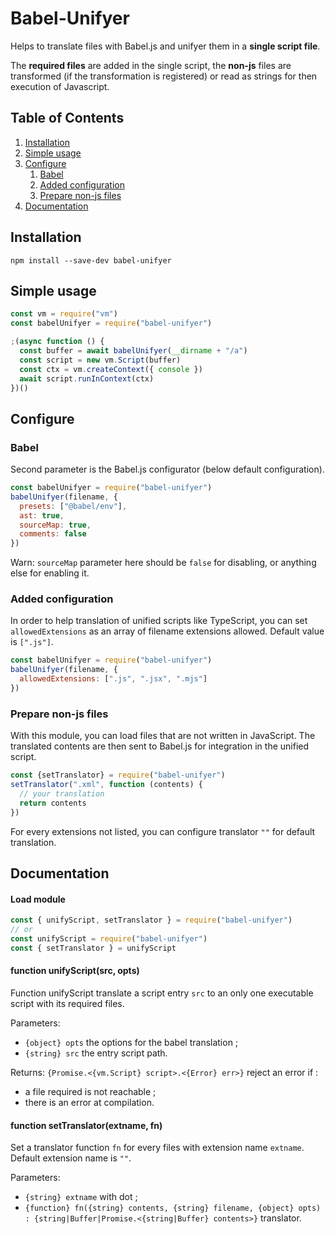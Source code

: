 # Babel-Unifyer

Helps to translate files with Babel.js and unifyer them in a __single script file__.

The __required files__ are added in the single script, the __non-js__ files are transformed (if the transformation is registered) or read as strings for then execution of Javascript.

## Table of Contents

1. [Installation](#installation)
2. [Simple usage](#simple-usage)
3. [Configure](#configure)
    1. [Babel](#babel)
    2. [Added configuration](#added-configuration)
    3. [Prepare non-js files](#prepare-non-js-files)
4. [Documentation](#documentation)


## Installation

`npm install --save-dev babel-unifyer`


## Simple usage

```js
const vm = require("vm")
const babelUnifyer = require("babel-unifyer")

;(async function () {
  const buffer = await babelUnifyer(__dirname + "/a")
  const script = new vm.Script(buffer)
  const ctx = vm.createContext({ console })
  await script.runInContext(ctx)
})()
```

## Configure

### Babel

Second parameter is the Babel.js configurator (below default configuration).

```js
const babelUnifyer = require("babel-unifyer")
babelUnifyer(filename, {
  presets: ["@babel/env"],
  ast: true,
  sourceMap: true,
  comments: false
})
```

Warn: `sourceMap` parameter here should be `false` for disabling, or anything else for enabling it.


### Added configuration

In order to help translation of unified scripts like TypeScript, you can set `allowedExtensions` as an array of filename extensions allowed. Default value is `[".js"]`.

```js
const babelUnifyer = require("babel-unifyer")
babelUnifyer(filename, {
  allowedExtensions: [".js", ".jsx", ".mjs"]
})
```


### Prepare non-js files

With this module, you can load files that are not written in JavaScript. The translated contents are then sent to Babel.js for integration in the unified script.

```js
const {setTranslator} = require("babel-unifyer")
setTranslator(".xml", function (contents) {
  // your translation
  return contents
})
```

For every extensions not listed, you can configure translator `""` for default translation.


## Documentation

#### Load module

```js
const { unifyScript, setTranslator } = require("babel-unifyer")
// or
const unifyScript = require("babel-unifyer")
const { setTranslator } = unifyScript
```


#### function unifyScript(src, opts)

Function unifyScript translate a script entry `src` to an only one executable script with its required files.

Parameters:
 * `{object} opts` the options for the babel translation ;
 * `{string} src` the entry script path.

Returns: `{Promise.<{vm.Script} script>.<{Error} err>}` reject an error if :
 * a file required is not reachable ;
 * there is an error at compilation.


#### function setTranslator(extname, fn)

Set a translator function `fn` for every files with extension name `extname`. Default extension name is `""`.

Parameters:
 * `{string} extname` with dot ;
 * `{function} fn({string} contents, {string} filename, {object} opts) : {string|Buffer|Promise.<{string|Buffer} contents>}` translator.
